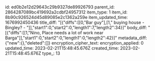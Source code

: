 id: ed0b2e12d29643c29b9327de89926793
parent_id: 2864287089bc419692a2cdbf24957312
item_type: 1
item_id: 8b90c926524d45d89085e2c1362a259e
item_updated_time: 1676992450436
title_diff: "[{\"diffs\":[[0,\"Bar guy\"],[1,\" buying house - Bingley? - \"]],\"start1\":0,\"start2\":0,\"length1\":7,\"length2\":34}]"
body_diff: "[{\"diffs\":[[1,\"Nino, Place needs a lot of work near Barga\"]],\"start1\":0,\"start2\":0,\"length1\":0,\"length2\":42}]"
metadata_diff: {"new":{},"deleted":[]}
encryption_cipher_text: 
encryption_applied: 0
updated_time: 2023-02-21T15:48:45.676Z
created_time: 2023-02-21T15:48:45.676Z
type_: 13